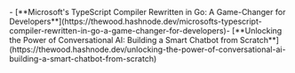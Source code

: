 <!-- HASHNODE_BLOG:START -->- [**Microsoft&#39;s TypeScript Compiler Rewritten in Go: A Game-Changer for Developers**](https://thewood.hashnode.dev/microsofts-typescript-compiler-rewritten-in-go-a-game-changer-for-developers)- [**Unlocking the Power of Conversational AI: Building a Smart Chatbot from Scratch**](https://thewood.hashnode.dev/unlocking-the-power-of-conversational-ai-building-a-smart-chatbot-from-scratch)<!-- HASHNODE_BLOG:END -->
